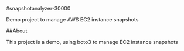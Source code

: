 #snapshotanalyzer-30000

Demo project to manage AWS EC2 instance snapshots

##About

This project is a demo, using boto3 to manage EC2 instance snapshots
